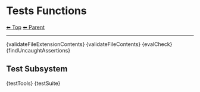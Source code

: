# Tests Functions

<!-- TEMPLATE header 2 -->
[⬅ Top](index.md) [⬅ Parent ](../index.md)
<hr />

{validateFileExtensionContents}
{validateFileContents}
{evalCheck}
{findUncaughtAssertions}

## Test Subsystem

{testTools}
{testSuite}
